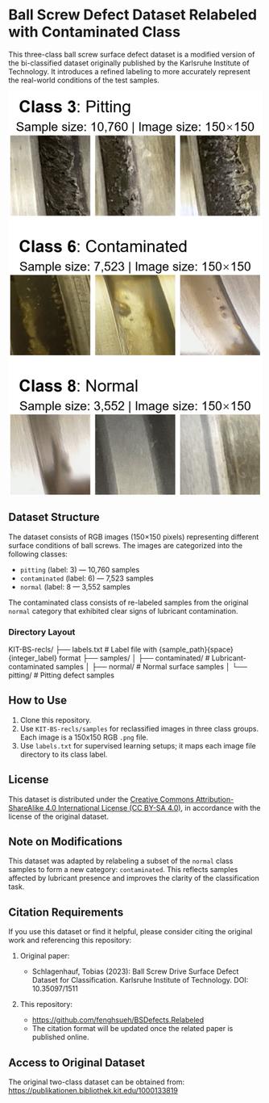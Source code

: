 # Ball Screw Defect Dataset Relabeled with Contaminated Class

This three-class ball screw surface defect dataset is a modified version of the bi-classified dataset originally published by the Karlsruhe Institute of Technology. It introduces a refined labeling to more accurately represent the real-world conditions of the test samples.

![demo](.\demo.png)

## Dataset Structure

The dataset consists of RGB images (150×150 pixels) representing different surface conditions of ball screws. The images are categorized into the following classes:

- `pitting` (label: 3) — 10,760 samples  
- `contaminated` (label: 6) — 7,523 samples  
- `normal` (label: 8 — 3,552 samples  

The contaminated class consists of re-labeled samples from the original `normal` category that exhibited clear signs of lubricant contamination.

### Directory Layout

KIT-BS-recls/
├── labels.txt        # Label file with {sample_path}{space}{integer_label} format
├── samples/
│   ├── contaminated/ # Lubricant-contaminated samples
│   ├── normal/       # Normal surface samples
│   └── pitting/      # Pitting defect samples



## How to Use

1. Clone this repository.
2. Use `KIT-BS-recls/samples` for reclassified images in three class groups. Each image is a 150x150 RGB `.png` file.
3. Use `labels.txt` for supervised learning setups; it maps each image file directory to its class label.

## License

This dataset is distributed under the [Creative Commons Attribution-ShareAlike 4.0 International License (CC BY-SA 4.0)](https://creativecommons.org/licenses/by-sa/4.0/), in accordance with the license of the original dataset.  

## Note on Modifications

This dataset was adapted by relabeling a subset of the `normal` class samples to form a new category: `contaminated`. This reflects samples affected by lubricant presence and improves the clarity of the classification task.

## Citation Requirements

If you use this dataset or find it helpful, please consider citing the original work and referencing this repository:

1. Original paper: 
   - Schlagenhauf, Tobias (2023): Ball Screw Drive Surface Defect Dataset for Classification. Karlsruhe Institute of Technology. DOI: 10.35097/1511

2. This repository: 
   - https://github.com/fenghsueh/BSDefects.Relabeled 
   - The citation format will be updated once the related paper is published online.


## Access to Original Dataset

The original two-class dataset can be obtained from:
https://publikationen.bibliothek.kit.edu/1000133819